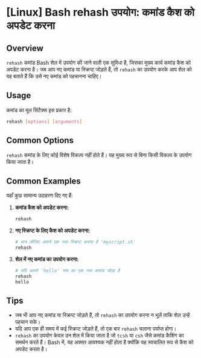# [Linux] Bash rehash उपयोग: कमांड कैश को अपडेट करना

## Overview
`rehash` कमांड Bash शेल में उपयोग की जाने वाली एक सुविधा है, जिसका मुख्य कार्य कमांड कैश को अपडेट करना है। जब आप नए कमांड या स्क्रिप्ट जोड़ते हैं, तो `rehash` का उपयोग करके आप शेल को यह बताते हैं कि उसे नए कमांड को पहचानना चाहिए।

## Usage
कमांड का मूल सिंटैक्स इस प्रकार है:

```bash
rehash [options] [arguments]
```

## Common Options
`rehash` कमांड के लिए कोई विशेष विकल्प नहीं होते हैं। यह मुख्य रूप से बिना किसी विकल्प के उपयोग किया जाता है।

## Common Examples
यहाँ कुछ सामान्य उदाहरण दिए गए हैं:

1. **कमांड कैश को अपडेट करना:**
   ```bash
   rehash
   ```

2. **नए स्क्रिप्ट के लिए कैश को अपडेट करना:**
   ```bash
   # मान लीजिए आपने एक नया स्क्रिप्ट बनाया है 'myscript.sh'
   rehash
   ```

3. **शेल में नए कमांड का उपयोग करना:**
   ```bash
   # यदि आपने 'hello' नाम का एक नया कमांड जोड़ा है
   rehash
   hello
   ```

## Tips
- जब भी आप नए कमांड या स्क्रिप्ट जोड़ते हैं, तो `rehash` का उपयोग करना न भूलें ताकि शेल उन्हें पहचान सके।
- यदि आप एक ही समय में कई स्क्रिप्ट जोड़ते हैं, तो एक बार `rehash` चलाना पर्याप्त होगा।
- `rehash` का उपयोग केवल उन शेल में किया जाता है जो `tcsh` या `csh` जैसे कमांड कैशिंग का समर्थन करते हैं। Bash में, यह अक्सर आवश्यक नहीं होता है क्योंकि यह स्वचालित रूप से कैश को अपडेट करता है।